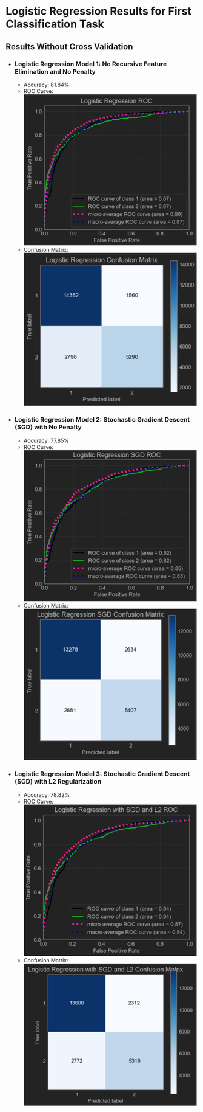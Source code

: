 # Logistic Regression Results for First Classification Task

## Results Without Cross Validation

- ### Logistic Regression Model 1: No Recursive Feature Elimination and No Penalty
  - Accuracy: 81.84%
  - ROC Curve: ![](../../../images/logistic-regression/logistic-regression-roc-curve.png)
  - Confusion Matrix: ![](../../../images/logistic-regression/logistic-regression-confusion-matrix.png)


- ### Logistic Regression Model 2: Stochastic Gradient Descent (SGD) with No Penalty
  - Accuracy: 77.85%
  - ROC Curve: ![](../../../images/logistic-regression/sgd-log-reg-np-roc-curve.png)
  - Confusion Matrix: ![](../../../images/logistic-regression/sgd-log-reg-np-confusion-matrix.png)

- ### Logistic Regression Model 3: Stochastic Gradient Descent (SGD) with L2 Regularization
  - Accuracy: 78.82%
  - ROC Curve: ![](../../../images/logistic-regression/sgd-log-reg-l2-roc-curve.png)
  - Confusion Matrix: ![](../../../images/logistic-regression/sgd-log-reg-l2-confusion-matrix.png)
